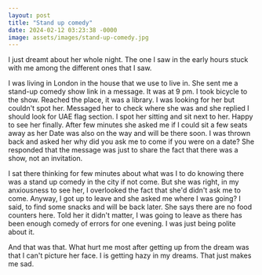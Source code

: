 ```yaml
---
layout: post
title: "Stand up comedy"
date: 2024-02-12 03:23:38 -0000
image: assets/images/stand-up-comedy.jpg
---
```


I just dreamt about her whole night. The one I saw in the early hours stuck with me among the different ones that I saw.

I was living in London in the house that we use to live in. She sent me a stand-up comedy show link in a message. It was at 9 pm. I took bicycle to the show. Reached the place, it was a library. I was looking for her but couldn't spot her. Messaged her to check where she was and she replied I should look for UAE flag section. I spot her sitting and sit next to her. Happy to see her finally. After few minutes she asked me if I could sit a few seats away as her Date was also on the way and will be there soon. I was thrown back and asked her why did you ask me to come if you were on a date? She responded that the message was just to share the fact that there was a show, not an invitation.

I sat there thinking for few minutes about what was I to do knowing there was a stand up comedy in the city if not come. But she was right, in my anxiousness to see her, I overlooked the fact that she'd didn't ask me to come. Anyway, I got up to leave and she asked me where I was going? I said, to find some snacks and will be back later. She says there are no food counters here. Told her it didn't matter, I was going to leave as there has been enough comedy of errors for one evening. I was just being polite about it.

And that was that. What hurt me most after getting up from the dream was that I can't picture her face. I is getting hazy in my dreams. That just makes me sad.
